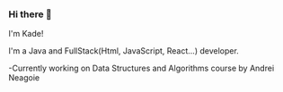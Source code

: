 ### Hi there 👋

I'm Kade!

I'm a Java and FullStack(Html, JavaScript, React...) developer.

-Currently working on Data Structures and Algorithms course by Andrei Neagoie

<!--
**Kadestery/Kadestery** is a ✨ _special_ ✨ repository because its `README.md` (this file) appears on your GitHub profile.

Here are some ideas to get you started:

- 🔭 I’m currently working on ...
- 🌱 I’m currently learning ...
- 👯 I’m looking to collaborate on ...
- 🤔 I’m looking for help with ...
- 💬 Ask me about ...
- 📫 How to reach me: ...
- 😄 Pronouns: ...
- ⚡ Fun fact: ...
-->
